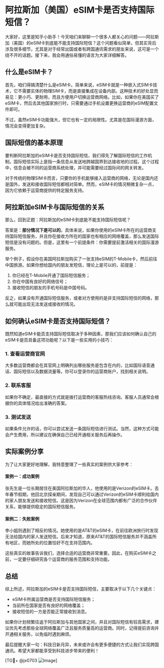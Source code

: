 # 阿拉斯加（美国）eSIM卡是否支持国际短信？

大家好，这里是知乎小助手！今天咱们来聊聊一个很多人都关心的问题——阿拉斯加（美国）的eSIM卡到底能不能支持国际短信？这个问题看似简单，但其实背后涉及很多细节，尤其是对于经常出国或者有跨国通讯需求的朋友来说，这可是一个绕不开的话题。接下来，我会用通俗易懂的语言为大家详细解答。

## 什么是eSIM卡？

首先，咱们得搞清楚什么是eSIM卡。简单来说，eSIM卡就是一种嵌入式SIM卡技术，它不需要实体的物理SIM卡，而是直接集成在设备内部。这种技术的好处显而易见：更小巧、更耐用，而且方便用户切换运营商网络。比如，如果你在美国买了eSIM卡，然后去其他国家旅行时，只需要通过手机设置更换运营商的eSIM配置文件即可。

不过，虽然eSIM卡功能强大，但它也有一定的局限性。尤其是在国际漫游方面，情况会变得更加复杂。

## 国际短信的基本原理

要判断阿拉斯加的eSIM卡是否支持国际短信，我们得先了解国际短信的工作机制。国际短信实际上是指一条信息从发送地跨越国界到达接收地的过程。这个过程中，信息会被不同的运营商系统处理，并可能需要经过国际间的网关转发。

对于传统的物理SIM卡而言，只要你的手机能够接入运营商的网络，无论是国内还是国外，发送和接收国际短信都相对简单。然而，eSIM卡的情况稍微复杂一点，因为它依赖于运营商提供的特定服务支持。

## 阿拉斯加eSIM卡与国际短信的关系

那么，回到正题：阿拉斯加的eSIM卡到底能不能支持国际短信呢？

答案是：**部分情况下是可以的**。具体来说，如果你使用的eSIM卡所在的运营商支持国际短信服务，并且你在接收方所在的国家也有相应的网络覆盖，那么发送国际短信是没有问题的。但是，这里有一个前提条件：你需要提前激活相关的国际漫游服务。

举个例子，假设你在美国阿拉斯加购买了一张支持eSIM的T-Mobile卡，然后前往中国旅游。如果你想给国内的朋友发短信，理论上是可以的，前提是：

1. 你已经在T-Mobile开通了国际短信服务；
2. 你在中国有良好的网络信号；
3. 接收短信的朋友的手机号码是中国号码。

反之，如果没有开通国际短信服务，或者对方使用的是非支持国际短信的网络，那么就可能出现无法发送或接收的情况。

## 如何确认eSIM卡是否支持国际短信？

既然知道eSIM卡能否支持国际短信取决于多种因素，那我们应该如何确认自己的eSIM卡是否具备这项功能呢？以下是一些实用的小技巧：

### 1. 查看运营商官网
大多数运营商都会在其官网上明确列出哪些服务是包含在内的，比如国际语音通话、国际短信以及数据流量等。你可以登录你的运营商账户，找到相关说明。

### 2. 联系客服
如果你不确定，最直接的方式就是拨打运营商的客服热线咨询。客服人员通常会根据你的具体情况给出准确的答案。

### 3. 测试发送
如果条件允许的话，你可以尝试发送一条国际短信进行测试。当然，这种方式可能会产生费用，所以建议在确保自己已经开通相关服务后再操作。

## 实际案例分享

为了让大家更好地理解，我特意整理了一些真实的案例供大家参考：

#### 案例一：成功案例
张先生是一位长期居住在美国阿拉斯加的华人，他使用的是Verizon的eSIM卡。去年春节假期，他回北京探亲期间，发现自己可以通过Verizon的eSIM卡顺利给国内的家人朋友发送和接收短信。这是因为Verizon在全球范围内都有广泛的合作伙伴关系，能够提供稳定的国际短信服务。

#### 案例二：失败案例
李小姐则遇到了相反的情况。她使用的是AT&T的eSIM卡，在前往欧洲旅行时发现无法给国内的家人发送短信。后来才知道，原来AT&T的国际短信服务并不涵盖所有地区，而她所处的位置恰好不在支持范围内。

这些真实的故事告诉我们，选择合适的运营商非常重要。因此，在购买eSIM卡之前，一定要仔细研究各个运营商的服务范围和支持功能。

## 总结

综上所述，阿拉斯加的eSIM卡是否支持国际短信，主要取决于以下几个关键点：
- eSIM卡所属运营商是否支持国际短信服务；
- 当前所在国家是否有良好的网络覆盖；
- 接收短信的一方是否能正常接收到消息。

如果你计划频繁往返于阿拉斯加与其他国家之间，并且对国际短信有较高需求，建议优先考虑那些全球网络覆盖广泛且服务质量高的运营商。同时，记得提前咨询并开通相关服务，以免临时遇到麻烦。

最后提醒大家一句：科技日新月异，未来或许会有更多便捷的方式让我们实现跨国通讯。希望大家都能享受到科技进步带来的便利！

[TG💪+ @jx0703 ![Image](https://github.com/user-attachments/assets/dbca1d08-cadb-493c-b0ec-ad6f7a83f270)]